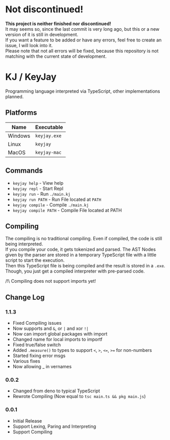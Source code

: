 

# Not discontinued!
**This project is neither finished nor discontinued!**  
It may seems so, since the last commit is very long ago, but this or a new version of it is still in development.  
If you want a feature to be added or have any errors, feel free to create an issue, I will look into it.  
Please note that not all errors will be fixed, because this repository is not matching with the current state of development.


# KJ / KeyJay
Programming language interpreted via TypeScript, other implementations planned.  
## Platforms
| Name | Executable |
|-|-|
| Windows | `keyjay.exe` |
| Linux | `keyjay` |
| MacOS | `keyjay-mac` |
## Commands
* `keyjay help` - View help
* `keyjay repl` - Start Repl
* `keyjay run` - Run `./main.kj`
* `keyjay run PATH` - Run File located at `PATH`
* `keyjay compile` - Compile `./main.kj`
* `keyjay compile PATH` - Compile File located at PATH
## Compiling
The compiling is no traditional compiling. Even if compiled, the code is still being interpreted.  
If you compile your code, it gets tokenized and parsed. The AST Nodes given by the parser are stored in a temporary TypeScript file with a little script to start the execution.  
Then this TypeScript file is being compiled and the result is stored in a `.exe`.  
Though, you just get a compiled interpreter with pre-parsed code.  

/!\ Compiling does not support imports yet!

## Change Log
### 1.1.3
* Fixed Compiling issues
* Now supports and `&`, or `|` and xor `!|`
* Now can import global packages with import
* Changed name for local imports to importf
* Fixed true/false switch
* Added `.measure()` to types to support `<`, `>`, `<=`, `>=` for non-numbers
* Started fixing error msgs
* Various fixes
* Now allowing _ in vernames
### 0.0.2
* Changed from deno to typical TypeScript
* Rewrote Compiling (Now equal to `tsc main.ts && pkg main.js`)
### 0.0.1
* Initial Release
* Support Lexing, Paring and Interpreting
* Support Compiling
